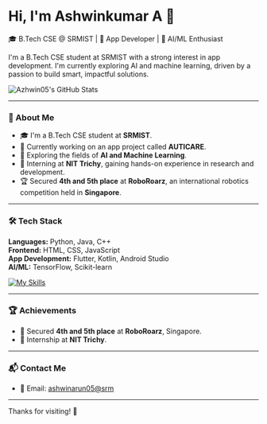 # Hi, I'm Ashwinkumar A 👋

🎓 B.Tech CSE @ SRMIST | 📱 App Developer | 🤖 AI/ML Enthusiast

I'm a B.Tech CSE student at SRMIST with a strong interest in app development. I'm currently exploring AI and machine learning, driven by a passion to build smart, impactful solutions.

![Azhwin05's GitHub Stats](https://github-readme-stats.vercel.app/api?username=Azhwin05&theme=vue-dark&show_icons=true&hide_border=true&count_private=true)

---

### 🚀 About Me

- 🎓 I'm a B.Tech CSE student at **SRMIST**.
- 📱 Currently working on an app project called **AUTICARE**.
- 🧠 Exploring the fields of **AI and Machine Learning**.
- 💼 Interning at **NIT Trichy**, gaining hands-on experience in research and development.
- 🏆 Secured **4th and 5th place** at **RoboRoarz**, an international robotics competition held in **Singapore**.

---

### 🛠️ Tech Stack

**Languages:** Python, Java, C++  
**Frontend:** HTML, CSS, JavaScript  
**App Development:** Flutter, Kotlin, Android Studio  
**AI/ML:** TensorFlow, Scikit-learn

[![My Skills](https://skillicons.dev/icons?i=python,java,cpp,html,css,js,flutter,kotlin)](https://skillicons.dev)

---

### 🏆 Achievements

- 🏅 Secured **4th and 5th place** at **RoboRoarz**, Singapore.
- 💼 Internship at **NIT Trichy**.

---

### 📬 Contact Me

- 📧 Email: [ashwinarun05@srm](mailto:ashwinarun05@srm)

---

Thanks for visiting! 🚀
